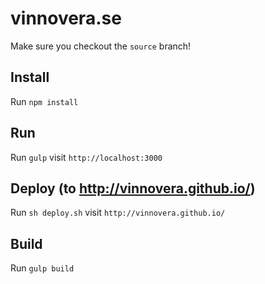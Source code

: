 # vinnovera.se
Make sure you checkout the ```source``` branch!

## Install
Run ```npm install```

## Run
Run ```gulp``` visit ```http://localhost:3000```

## Deploy (to http://vinnovera.github.io/)
Run ```sh deploy.sh``` visit ```http://vinnovera.github.io/```

## Build
Run ```gulp build```
